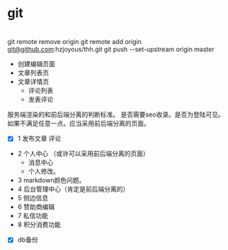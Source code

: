 # git 
# 
git remote remove origin 
git remote add origin git@github.com:hzjoyous/thh.git
git push --set-upstream origin master

- 创建编辑页面
- 文章列表页
- 文章详情页
  - 评论列表
  - 发表评论

服务端渲染的和前后端分离的判断标准。
是否需要seo收录。是否为登陆可见。
如果不满足任意一点。应当采用前后端分离的页面。


- [x] 1 发布文章  评论
- 2  个人中心 （或许可以采用前后端分离的页面）
  - 消息中心
  - 个人修改。
- 3  markdown颜色问题。
- 4 后台管理中心（肯定是前后端分离的）
- 5 侧边信息
- 6 赞助商编辑
- 7 私信功能
- 8 积分消费功能
- [x] db备份
